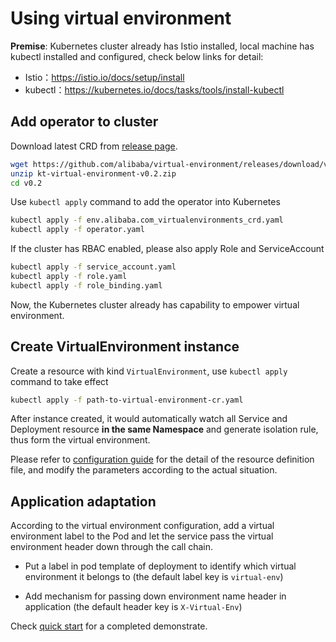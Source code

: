 # Using virtual environment

**Premise**: Kubernetes cluster already has Istio installed, local machine has kubectl installed and configured, check below links for detail:

- Istio：https://istio.io/docs/setup/install
- kubectl：https://kubernetes.io/docs/tasks/tools/install-kubectl

## Add operator to cluster

Download latest CRD from [release page](https://github.com/alibaba/virtual-environment/releases).

```bash
wget https://github.com/alibaba/virtual-environment/releases/download/v0.2/kt-virtual-environment-v0.2.zip
unzip kt-virtual-environment-v0.2.zip
cd v0.2
```

Use `kubectl apply` command to add the operator into Kubernetes

```bash
kubectl apply -f env.alibaba.com_virtualenvironments_crd.yaml
kubectl apply -f operator.yaml
```

If the cluster has RBAC enabled, please also apply Role and ServiceAccount

```bash
kubectl apply -f service_account.yaml
kubectl apply -f role.yaml
kubectl apply -f role_binding.yaml
```

Now, the Kubernetes cluster already has capability to empower virtual environment.

## Create VirtualEnvironment instance

Create a resource with kind `VirtualEnvironment`, use `kubectl apply` command to take effect

```bash
kubectl apply -f path-to-virtual-environment-cr.yaml
```

After instance created, it would automatically watch all Service and Deployment resource **in the same Namespace** and generate isolation rule, thus form the virtual environment.

Please refer to [configuration guide](configuration.md) for the detail of the resource definition file, and modify the parameters according to the actual situation.

## Application adaptation

According to the virtual environment configuration, add a virtual environment label to the Pod and let the service pass the virtual environment header down through the call chain.

- Put a label in pod template of deployment to identify which virtual environment it belongs to (the default label key is `virtual-env`)

- Add mechanism for passing down environment name header in application (the default header key is `X-Virtual-Env`)

Check [quick start](quickstart.md) for a completed demonstrate.
